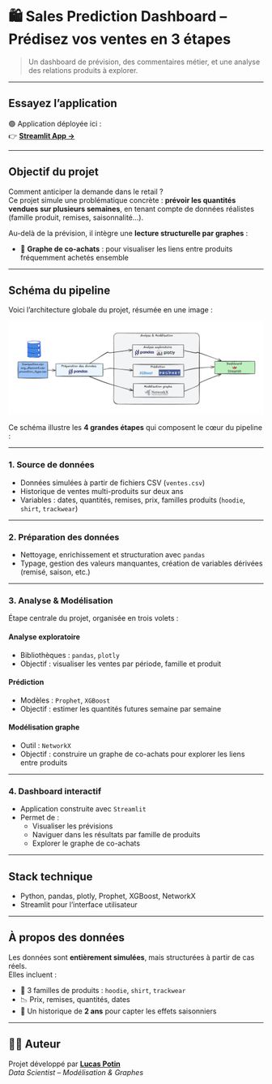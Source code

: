 # 🛍️ Sales Prediction Dashboard – Prédisez vos ventes en 3 étapes

> Un dashboard de prévision, des commentaires métier, et une analyse des relations produits à explorer.

---

##  Essayez l’application

🟢 Application déployée ici :  
👉 **[Streamlit App →](https://sales-prediction-dashboard.streamlit.app/)**  

---

##  Objectif du projet

Comment anticiper la demande dans le retail ?  
Ce projet simule une problématique concrète : **prévoir les quantités vendues sur plusieurs semaines**, en tenant compte de données réalistes (famille produit, remises, saisonnalité…).

Au-delà de la prévision, il intègre une **lecture structurelle par graphes** :  
- 🔗 **Graphe de co-achats** : pour visualiser les liens entre produits fréquemment achetés ensemble

---

##  Schéma du pipeline

Voici l’architecture globale du projet, résumée en une image :

![Retail Forecasting Pipeline](Schema.png)

Ce schéma illustre les **4 grandes étapes** qui composent le cœur du pipeline :

---

### 1. Source de données

- Données simulées à partir de fichiers CSV (`ventes.csv`)
- Historique de ventes multi-produits sur deux ans
- Variables : dates, quantités, remises, prix, familles produits (`hoodie`, `shirt`, `trackwear`)

---

### 2. Préparation des données

- Nettoyage, enrichissement et structuration avec `pandas`
- Typage, gestion des valeurs manquantes, création de variables dérivées (remisé, saison, etc.)

---

### 3. Analyse & Modélisation

Étape centrale du projet, organisée en trois volets :

####  Analyse exploratoire
- Bibliothèques : `pandas`, `plotly`
- Objectif : visualiser les ventes par période, famille et produit

####  Prédiction
- Modèles : `Prophet`, `XGBoost`
- Objectif : estimer les quantités futures semaine par semaine

####  Modélisation graphe
- Outil : `NetworkX`
- Objectif : construire un graphe de co-achats pour explorer les liens entre produits

---

### 4. Dashboard interactif

- Application construite avec `Streamlit`
- Permet de :
  - Visualiser les prévisions
  - Naviguer dans les résultats par famille de produits
  - Explorer le graphe de co-achats

---

## Stack technique
- Python, pandas, plotly, Prophet, XGBoost, NetworkX
- Streamlit pour l’interface utilisateur

---

## À propos des données

Les données sont **entièrement simulées**, mais structurées à partir de cas réels.  
Elles incluent :
- 🧥 3 familles de produits : `hoodie`, `shirt`, `trackwear`
- 📉 Prix, remises, quantités, dates
- 📆 Un historique de **2 ans** pour capter les effets saisonniers

---

## 👨‍💻 Auteur

Projet développé par **[Lucas Potin](https://lucaspotin98.github.io/)**  
*Data Scientist – Modélisation & Graphes*
